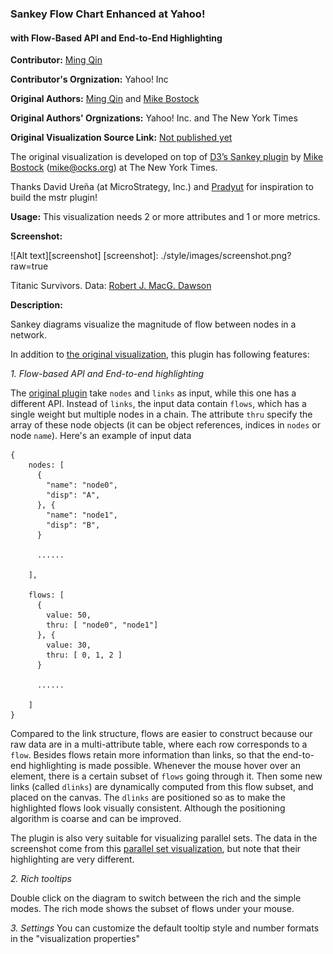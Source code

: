 ### Sankey Flow Chart Enhanced at Yahoo!
#### with Flow-Based API and End-to-End Highlighting

**Contributor:** [Ming Qin](http://github.com/QinMing)

**Contributor's Orgnization:** Yahoo! Inc

**Original Authors:** [Ming Qin](http://github.com/QinMing) and [Mike Bostock](http://github.com/mbostock)

**Original Authors' Orgnizations:** Yahoo! Inc. and The New York Times

**Original Visualization Source Link:** <a href = "" target = "blank">Not published yet</a>

The original visualization is developed on top of [D3’s Sankey plugin](http://bost.ocks.org/mike/sankey/) by [Mike Bostock](http://github.com/mbostock) (<mike@ocks.org>) at The New York Times.

Thanks David Ureña (at MicroStrategy, Inc.) and [Pradyut](http://community.microstrategy.com/t5/user/viewprofilepage/user-id/19497) for inspiration to build the mstr plugin!

**Usage:** This visualization needs 2 or more attributes and 1 or more metrics.

**Screenshot:**

![Alt text][screenshot]
[screenshot]: ./style/images/screenshot.png?raw=true

Titanic Survivors. Data: [Robert J. MacG. Dawson](http://www.amstat.org/publications/jse/v3n3/datasets.dawson.html)

**Description:**

Sankey diagrams visualize the magnitude of flow between nodes in a network.

In addition to [the original visualization](http://bost.ocks.org/mike/sankey/), this plugin has following features:

_1. Flow-based API and End-to-end highlighting_

The [original plugin](http://bost.ocks.org/mike/sankey/) take `nodes` and `links` as input, while this one has a different API. Instead of `links`, the input data contain `flows`, which has a single weight but multiple nodes in a chain. The attribute `thru` specify the array of these node objects (it can be object references, indices in `nodes` or node `name`). Here's an example of input data
```
{
    nodes: [
      {
        "name": "node0",
        "disp": "A",
      }, {
        "name": "node1",
        "disp": "B",
      }

      ......

    ],

    flows: [
      {
        value: 50,
        thru: [ "node0", "node1"]
      }, {
        value: 30,
        thru: [ 0, 1, 2 ]
      }

      ......

    ]
}
```
Compared to the link structure, flows are easier to construct because our raw data are in a multi-attribute table, where each row corresponds to a `flow`. Besides flows retain more information than links, so that the end-to-end highlighting is made possible. Whenever the mouse hover over an element, there is a certain subset of `flows` going through it. Then some new links (called `dlinks`) are dynamically computed from this flow subset, and placed on the canvas. The `dlinks` are positioned so as to make the highlighted flows look visually consistent. Although the positioning algorithm is coarse and can be improved.

The plugin is also very suitable for visualizing parallel sets. The data in the screenshot come from this [parallel set visualization](https://www.jasondavies.com/parallel-sets/), but note that their highlighting are very different.

_2. Rich tooltips_

Double click on the diagram to switch between the rich and the simple modes. The rich mode shows the subset of flows under your mouse.

_3. Settings_
You can customize the default tooltip style and number formats in the "visualization properties"
